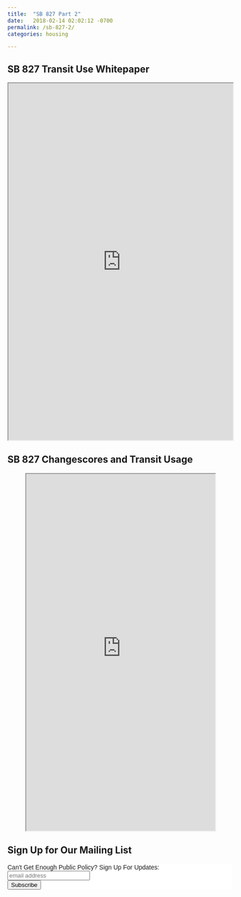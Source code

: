 ```yaml
---
title:  "SB 827 Part 2"
date:   2018-02-14 02:02:12 -0700
permalink: /sb-827-2/
categories: housing

---
```

## SB 827 Transit Use Whitepaper
<iframe src="https://docs.google.com/document/d/e/2PACX-1vSRg-G5IEpFY9BFxqg0Afb7Rx-oFRQXNqZLpYDhfSM-b3Hm0cLwHg16qXHd07oOpm8iMvrDthcdrcs4/pub?embedded=true" width="100%" height="800"></iframe>


## SB 827 Changescores and Transit Usage
<div>
  <figure>
    <iframe src="https://s3-us-west-2.amazonaws.com/sb-827-analysis-map/changescores.html"  height="800" width="100%" ></iframe>
  </figure>
</div>

## Sign Up for Our Mailing List

<!-- Begin MailChimp Signup Form -->
<link href="//cdn-images.mailchimp.com/embedcode/slim-10_7.css" rel="stylesheet" type="text/css">
<style type="text/css">
	#mc_embed_signup{background:#fff; clear:left; font:14px Helvetica,Arial,sans-serif; }
	/* Add your own MailChimp form style overrides in your site stylesheet or in this style block.
	   We recommend moving this block and the preceding CSS link to the HEAD of your HTML file. */
</style>
<div id="mc_embed_signup">
<form action="https://compiler.us14.list-manage.com/subscribe/post?u=83dad32003c2669592d5c0b95&amp;id=c90cc72960" method="post" id="mc-embedded-subscribe-form" name="mc-embedded-subscribe-form" class="validate" target="_blank" novalidate>
    <div id="mc_embed_signup_scroll">
	<label for="mce-EMAIL">Can't Get Enough Public Policy? Sign Up For Updates:</label>
	<input type="email" value="" name="EMAIL" class="email" id="mce-EMAIL" placeholder="email address" required>
    <!-- real people should not fill this in and expect good things - do not remove this or risk form bot signups-->
    <div style="position: absolute; left: -5000px;" aria-hidden="true"><input type="text" name="b_83dad32003c2669592d5c0b95_c90cc72960" tabindex="-1" value=""></div>
    <div class="clear"><input type="submit" value="Subscribe" name="subscribe" id="mc-embedded-subscribe" class="button"></div>
    </div>
</form>
</div>

<!--End mc_embed_signup-->
